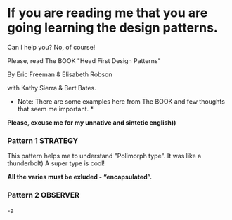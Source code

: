 # If you are reading me that you are going learning the design patterns.
Can I help you? No, of course!

Please, read The BOOK "Head First Design Patterns"

By Eric Freeman & Elisabeth Robson

with Kathy Sierra & Bert Bates. 

* Note: There are some examples here from The BOOK and few thoughts that seem me important. *

**Please, excuse me for my unnative and sintetic english))**

### Pattern 1 STRATEGY
This pattern helps me to understand "Polimorph type".
It was like a thunderbolt) A super type is cool! 

**All the varies must be exluded - “encapsulated”.**

### Pattern 2 OBSERVER

-a 





